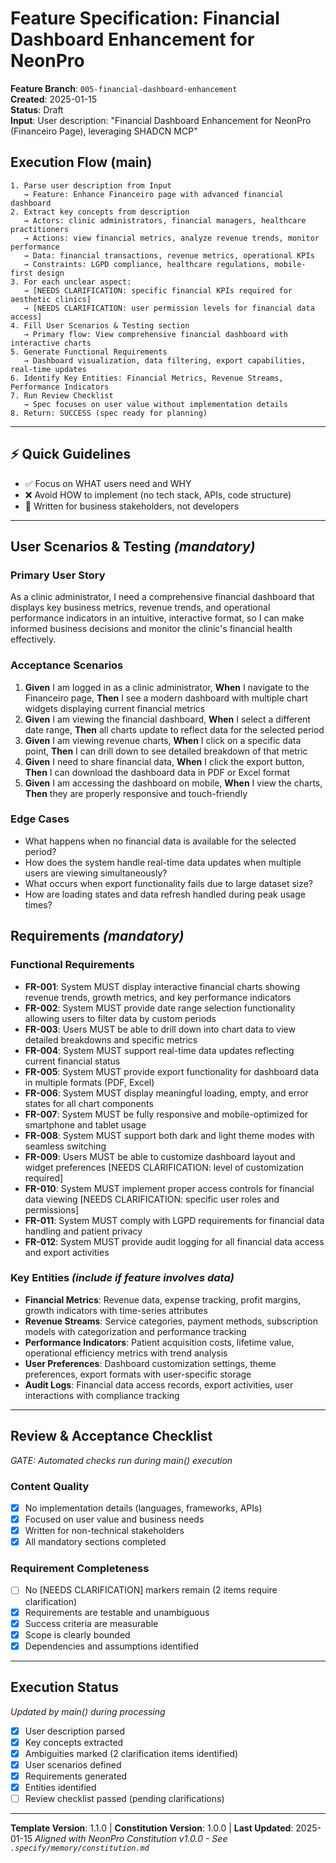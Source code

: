 # Feature Specification: Financial Dashboard Enhancement for NeonPro

**Feature Branch**: `005-financial-dashboard-enhancement`  
**Created**: 2025-01-15  
**Status**: Draft  
**Input**: User description: "Financial Dashboard Enhancement for NeonPro (Financeiro Page), leveraging SHADCN MCP"

## Execution Flow (main)
```
1. Parse user description from Input
   → Feature: Enhance Financeiro page with advanced financial dashboard
2. Extract key concepts from description
   → Actors: clinic administrators, financial managers, healthcare practitioners
   → Actions: view financial metrics, analyze revenue trends, monitor performance
   → Data: financial transactions, revenue metrics, operational KPIs
   → Constraints: LGPD compliance, healthcare regulations, mobile-first design
3. For each unclear aspect:
   → [NEEDS CLARIFICATION: specific financial KPIs required for aesthetic clinics]
   → [NEEDS CLARIFICATION: user permission levels for financial data access]
4. Fill User Scenarios & Testing section
   → Primary flow: View comprehensive financial dashboard with interactive charts
5. Generate Functional Requirements
   → Dashboard visualization, data filtering, export capabilities, real-time updates
6. Identify Key Entities: Financial Metrics, Revenue Streams, Performance Indicators
7. Run Review Checklist
   → Spec focuses on user value without implementation details
8. Return: SUCCESS (spec ready for planning)
```

---

## ⚡ Quick Guidelines
- ✅ Focus on WHAT users need and WHY
- ❌ Avoid HOW to implement (no tech stack, APIs, code structure)
- 👥 Written for business stakeholders, not developers

---

## User Scenarios & Testing *(mandatory)*

### Primary User Story
As a clinic administrator, I need a comprehensive financial dashboard that displays key business metrics, revenue trends, and operational performance indicators in an intuitive, interactive format, so I can make informed business decisions and monitor the clinic's financial health effectively.

### Acceptance Scenarios
1. **Given** I am logged in as a clinic administrator, **When** I navigate to the Financeiro page, **Then** I see a modern dashboard with multiple chart widgets displaying current financial metrics
2. **Given** I am viewing the financial dashboard, **When** I select a different date range, **Then** all charts update to reflect data for the selected period
3. **Given** I am viewing revenue charts, **When** I click on a specific data point, **Then** I can drill down to see detailed breakdown of that metric
4. **Given** I need to share financial data, **When** I click the export button, **Then** I can download the dashboard data in PDF or Excel format
5. **Given** I am accessing the dashboard on mobile, **When** I view the charts, **Then** they are properly responsive and touch-friendly

### Edge Cases
- What happens when no financial data is available for the selected period?
- How does the system handle real-time data updates when multiple users are viewing simultaneously?
- What occurs when export functionality fails due to large dataset size?
- How are loading states and data refresh handled during peak usage times?

## Requirements *(mandatory)*

### Functional Requirements
- **FR-001**: System MUST display interactive financial charts showing revenue trends, growth metrics, and key performance indicators
- **FR-002**: System MUST provide date range selection functionality allowing users to filter data by custom periods
- **FR-003**: Users MUST be able to drill down into chart data to view detailed breakdowns and specific metrics
- **FR-004**: System MUST support real-time data updates reflecting current financial status
- **FR-005**: System MUST provide export functionality for dashboard data in multiple formats (PDF, Excel)
- **FR-006**: System MUST display meaningful loading, empty, and error states for all chart components
- **FR-007**: System MUST be fully responsive and mobile-optimized for smartphone and tablet usage
- **FR-008**: System MUST support both dark and light theme modes with seamless switching
- **FR-009**: Users MUST be able to customize dashboard layout and widget preferences [NEEDS CLARIFICATION: level of customization required]
- **FR-010**: System MUST implement proper access controls for financial data viewing [NEEDS CLARIFICATION: specific user roles and permissions]
- **FR-011**: System MUST comply with LGPD requirements for financial data handling and patient privacy
- **FR-012**: System MUST provide audit logging for all financial data access and export activities

### Key Entities *(include if feature involves data)*
- **Financial Metrics**: Revenue data, expense tracking, profit margins, growth indicators with time-series attributes
- **Revenue Streams**: Service categories, payment methods, subscription models with categorization and performance tracking
- **Performance Indicators**: Patient acquisition costs, lifetime value, operational efficiency metrics with trend analysis
- **User Preferences**: Dashboard customization settings, theme preferences, export formats with user-specific storage
- **Audit Logs**: Financial data access records, export activities, user interactions with compliance tracking

---

## Review & Acceptance Checklist
*GATE: Automated checks run during main() execution*

### Content Quality
- [x] No implementation details (languages, frameworks, APIs)
- [x] Focused on user value and business needs
- [x] Written for non-technical stakeholders
- [x] All mandatory sections completed

### Requirement Completeness
- [ ] No [NEEDS CLARIFICATION] markers remain (2 items require clarification)
- [x] Requirements are testable and unambiguous  
- [x] Success criteria are measurable
- [x] Scope is clearly bounded
- [x] Dependencies and assumptions identified

---

## Execution Status
*Updated by main() during processing*

- [x] User description parsed
- [x] Key concepts extracted
- [x] Ambiguities marked (2 clarification items identified)
- [x] User scenarios defined
- [x] Requirements generated
- [x] Entities identified
- [ ] Review checklist passed (pending clarifications)

---
**Template Version**: 1.1.0 | **Constitution Version**: 1.0.0 | **Last Updated**: 2025-01-15
*Aligned with NeonPro Constitution v1.0.0 - See `.specify/memory/constitution.md`*
